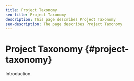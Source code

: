 ```yaml
---
title: Project Taxonomy
seo-title: Project Taxonomy 
description: This page describes Project Taxonomy
seo-description: The page describes Project Taxonomy
---
```


# Project Taxonomy {#project-taxonomy}

Introduction.

#